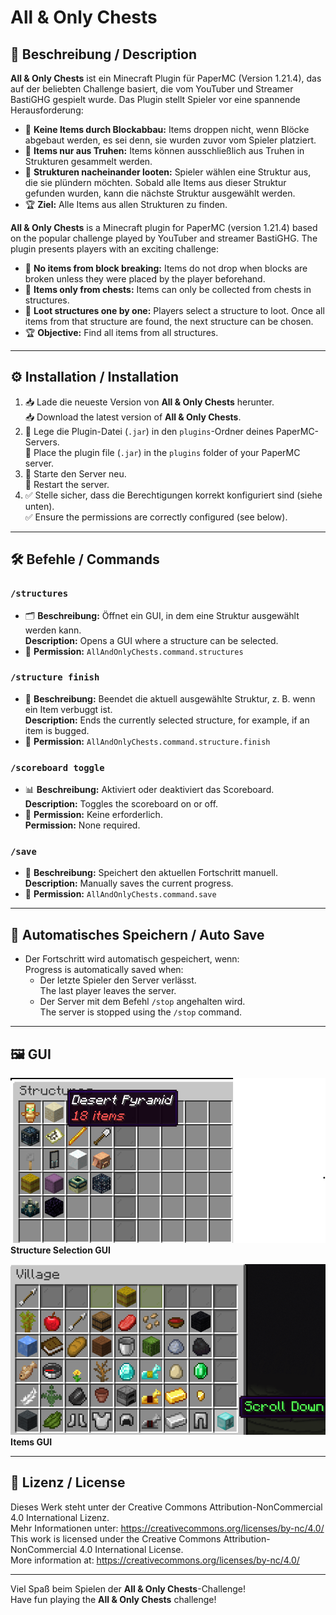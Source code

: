 # All & Only Chests

## 📝 Beschreibung / Description
**All & Only Chests** ist ein Minecraft Plugin für PaperMC (Version 1.21.4), das auf der beliebten Challenge basiert, die vom YouTuber und Streamer BastiGHG gespielt wurde. Das Plugin stellt Spieler vor eine spannende Herausforderung:

- 🔨 **Keine Items durch Blockabbau:** Items droppen nicht, wenn Blöcke abgebaut werden, es sei denn, sie wurden zuvor vom Spieler platziert.
- 🎒 **Items nur aus Truhen:** Items können ausschließlich aus Truhen in Strukturen gesammelt werden.
- 🏰 **Strukturen nacheinander looten:** Spieler wählen eine Struktur aus, die sie plündern möchten. Sobald alle Items aus dieser Struktur gefunden wurden, kann die nächste Struktur ausgewählt werden.
- 🏆 **Ziel:** Alle Items aus allen Strukturen zu finden.

**All & Only Chests** is a Minecraft plugin for PaperMC (version 1.21.4) based on the popular challenge played by YouTuber and streamer BastiGHG. The plugin presents players with an exciting challenge:

- 🔨 **No items from block breaking:** Items do not drop when blocks are broken unless they were placed by the player beforehand.
- 🎒 **Items only from chests:** Items can only be collected from chests in structures.
- 🏰 **Loot structures one by one:** Players select a structure to loot. Once all items from that structure are found, the next structure can be chosen.
- 🏆 **Objective:** Find all items from all structures.

---

## ⚙️ Installation / Installation
1. 📥 Lade die neueste Version von **All & Only Chests** herunter.  
   📥 Download the latest version of **All & Only Chests**.
2. 📂 Lege die Plugin-Datei (`.jar`) in den `plugins`-Ordner deines PaperMC-Servers.  
   📂 Place the plugin file (`.jar`) in the `plugins` folder of your PaperMC server.
3. 🔄 Starte den Server neu.  
   🔄 Restart the server.
4. ✅ Stelle sicher, dass die Berechtigungen korrekt konfiguriert sind (siehe unten).  
   ✅ Ensure the permissions are correctly configured (see below).

---

## 🛠️ Befehle / Commands

### `/structures`
- 🗂️ **Beschreibung:** Öffnet ein GUI, in dem eine Struktur ausgewählt werden kann.  
  **Description:** Opens a GUI where a structure can be selected.
- 🔑 **Permission:** `AllAndOnlyChests.command.structures`

### `/structure finish`
- 🛑 **Beschreibung:** Beendet die aktuell ausgewählte Struktur, z. B. wenn ein Item verbuggt ist.  
  **Description:** Ends the currently selected structure, for example, if an item is bugged.
- 🔑 **Permission:** `AllAndOnlyChests.command.structure.finish`

### `/scoreboard toggle`
- 📊 **Beschreibung:** Aktiviert oder deaktiviert das Scoreboard.  
  **Description:** Toggles the scoreboard on or off.
- 🚫 **Permission:** Keine erforderlich.  
  **Permission:** None required.

### `/save`
- 💾 **Beschreibung:** Speichert den aktuellen Fortschritt manuell.  
  **Description:** Manually saves the current progress.
- 🔑 **Permission:** `AllAndOnlyChests.command.save`

---

## 🔄 Automatisches Speichern / Auto Save
- Der Fortschritt wird automatisch gespeichert, wenn:  
  Progress is automatically saved when:
  - Der letzte Spieler den Server verlässt.  
    The last player leaves the server.
  - Der Server mit dem Befehl `/stop` angehalten wird.  
    The server is stopped using the `/stop` command.

---

## 🖼️ GUI

![Strukturauswahl GUI](pictures/GUI-Structures.png)  
**Structure Selection GUI**

![Items GUI](pictures/GUI-Items.png)  
**Items GUI**

---

## 📜 Lizenz / License
Dieses Werk steht unter der Creative Commons Attribution-NonCommercial 4.0 International Lizenz.  
Mehr Informationen unter: https://creativecommons.org/licenses/by-nc/4.0/  
This work is licensed under the Creative Commons Attribution-NonCommercial 4.0 International License.  
More information at: https://creativecommons.org/licenses/by-nc/4.0/

---

Viel Spaß beim Spielen der **All & Only Chests**-Challenge!  
Have fun playing the **All & Only Chests** challenge!
